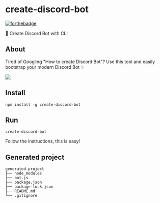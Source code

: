 # create-discord-bot
[![forthebadge](https://forthebadge.com/images/badges/made-with-javascript.svg)](https://forthebadge.com)

🚀 Create Discord Bot with CLI

## About
Tired of Googling "How to create Discord Bot"? Use this tool and easily bootstrap your modern Discord Bot ✨

![](https://i.imgur.com/FrXL7qi.gif)

## Install
```
npm install -g create-discord-bot
```

## Run
```
create-discord-bot
```

Follow the instructions, this is easy!

## Generated project
```
generated-project
├── node_modules
├── bot.js
├── package.json
├── package-lock.json
├── README.md
└── .gitignore
```
